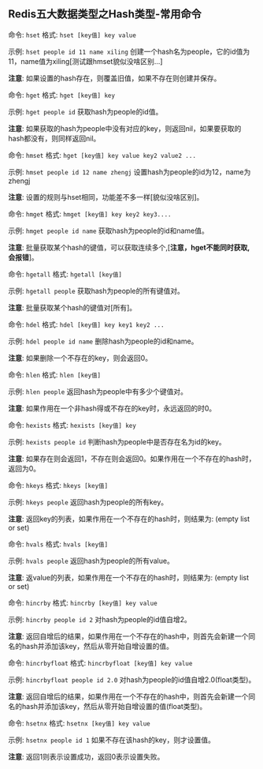 ## Redis五大数据类型之Hash类型-常用命令

命令: `hset` 	格式: `hset [key值] key value`

示例: `hset people id 11 name xiling`  创建一个hash名为people，它的id值为11，name值为xiling[测试跟hmset貌似没啥区别...]

**注意**: 如果设置的hash存在，则覆盖旧值，如果不存在则创建并保存。

命令: `hget` 	格式: `hget [key值] key`

示例: `hget people id`  获取hash为people的id值。

**注意**: 如果获取的hash为people中没有对应的key，则返回nil，如果要获取的hash都没有，则同样返回nil。

命令: `hmset` 	格式: `hget [key值] key value key2 value2 ...`

示例: `hmset people id 12 name zhengj`  设置hash为people的id为12，name为zhengj

**注意**: 设置的规则与hset相同，功能差不多一样[貌似没啥区别]。

命令: `hmget` 	格式: `hmget [key值] key key2 key3....`

示例: `hmget people id name`  获取hash为people的id和name值。

**注意**: 批量获取某个hash的键值，可以获取连续多个,[**注意，hget不能同时获取,会报错**]。

命令: `hgetall` 	格式: `hgetall [key值]`

示例: `hgetall people`  获取hash为people的所有键值对。

**注意**: 批量获取某个hash的键值对[所有]。

命令: `hdel` 	格式: `hdel [key值] key key1 key2 ...`

示例: `hdel people id name`  删除hash为people的id和name。

**注意**: 如果删除一个不存在的key，则会返回0。

命令: `hlen` 	格式: `hlen [key值]`

示例: `hlen people`  返回hash为people中有多少个键值对。

**注意**: 如果作用在一个非hash得或不存在的key时，永远返回的时0。

命令: `hexists` 	格式: `hexists [key值] key`

示例: `hexists people id`  判断hash为people中是否存在名为id的key。

**注意**: 如果存在则会返回1，不存在则会返回0。如果作用在一个不存在的hash时，返回为0。

命令: `hkeys` 	格式: `hkeys [key值]`

示例: `hkeys people`  返回hash为people的所有key。

**注意**: 返回key的列表，如果作用在一个不存在的hash时，则结果为:
(empty list or set)

命令: `hvals` 	格式: `hvals [key值]`

示例: `hvals people`  返回hash为people的所有value。

**注意**: 返value的列表，如果作用在一个不存在的hash时，则结果为:
(empty list or set)

命令: `hincrby` 	格式: `hincrby [key值] key value`

示例: `hincrby people id 2`  对hash为people的id值自增2。

**注意**: 返回自增后的结果，如果作用在一个不存在的hash中，则首先会新建一个同名的hash并添加该key，然后从零开始自增设置的值。

命令: `hincrbyfloat` 	格式: `hincrbyfloat [key值] key value`

示例: `hincrbyfloat people id 2.0`  对hash为people的id值自增2.0(float类型)。

**注意**: 返回自增后的结果，如果作用在一个不存在的hash中，则首先会新建一个同名的hash并添加该key，然后从零开始自增设置的值(float类型)。

命令: `hsetnx` 	格式: `hsetnx [key值] key value`

示例: `hsetnx people id 1`  如果不存在该hash的key，则才设置值。

**注意**: 返回1则表示设置成功，返回0表示设置失败。